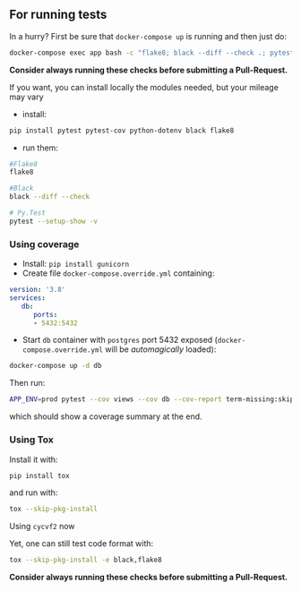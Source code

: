 ## For running tests
In a hurry? First be sure that `docker-compose up` is running and then just do:
```bash
docker-compose exec app bash -c "flake8; black --diff --check .; pytest"
```

**Consider always running these checks before submitting a Pull-Request.**

If you want, you can install locally the modules needed, but your mileage may vary

- install:

```bash
pip install pytest pytest-cov python-dotenv black flake8
```

- run them:
```bash
#Flake8
flake8

#Black
black --diff --check

# Py.Test
pytest --setup-show -v
```

### Using coverage
- Install: `pip install gunicorn`
- Create file `docker-compose.override.yml` containing:
```yaml
version: '3.8'
services:
   db:
      ports:
      - 5432:5432
```
- Start `db` container with `postgres` port 5432 exposed (`docker-compose.override.yml` will be _automagically_ loaded):
```bash
docker-compose up -d db
```
Then run:
```bash
APP_ENV=prod pytest --cov views --cov db --cov-report term-missing:skip-covered -sv
```
which should show a coverage summary at the end.
### Using Tox
Install it with:
```bash
pip install tox
```
and run with:
```bash
tox --skip-pkg-install
```

Using `cycvf2` now

Yet, one can still test code format with:
```bash
tox --skip-pkg-install -e black,flake8
```
**Consider always running these checks before submitting a Pull-Request.**
